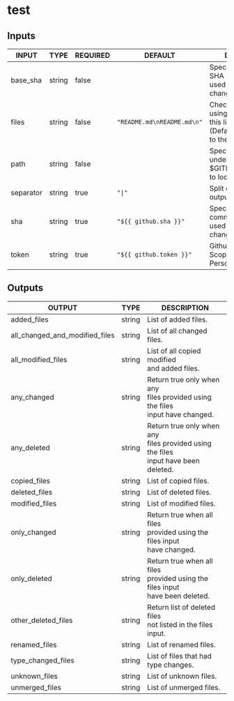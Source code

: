 # test

## Inputs

<!-- AUTO-DOC-INPUT:START - Do not remove or modify this section -->

|   INPUT   |  TYPE  | REQUIRED |          DEFAULT           |                                     DESCRIPTION                                     |
|-----------|--------|----------|----------------------------|-------------------------------------------------------------------------------------|
| base_sha  | string | false    |                            | Specify a base commit SHA<br>used for comparing changes                             |
| files     | string | false    | `"README.md\nREADME.md\n"` | Check for changes using only<br>this list of files (Defaults<br>to the entire repo) |
| path      | string | false    |                            | Specify a relative path under<br>$GITHUB_WORKSPACE to locate the repository<br>     |
| separator | string | true     | `"\|"`                     | Split character for array output<br>                                                |
| sha       | string | true     | `"${{ github.sha }}"`      | Specify a current commit SHA<br>used for comparing changes                          |
| token     | string | true     | `"${{ github.token }}"`    | Github token or Repo Scoped<br>Personal Access Token                                |

<!-- AUTO-DOC-INPUT:END -->

## Outputs

<!-- AUTO-DOC-OUTPUT:START - Do not remove or modify this section -->

|             OUTPUT             |  TYPE  |                                       DESCRIPTION                                       |
|--------------------------------|--------|-----------------------------------------------------------------------------------------|
| added_files                    | string | List of added files.                                                                    |
| all_changed_and_modified_files | string | List of all changed files.<br>                                                          |
| all_modified_files             | string | List of all copied modified<br>and added files.                                         |
| any_changed                    | string | Return true only when any<br>files provided using the files<br>input have changed.      |
| any_deleted                    | string | Return true only when any<br>files provided using the files<br>input have been deleted. |
| copied_files                   | string | List of copied files.                                                                   |
| deleted_files                  | string | List of deleted files.                                                                  |
| modified_files                 | string | List of modified files.                                                                 |
| only_changed                   | string | Return true when all files<br>provided using the files input<br>have changed.           |
| only_deleted                   | string | Return true when all files<br>provided using the files input<br>have been deleted.      |
| other_deleted_files            | string | Return list of deleted files<br>not listed in the files<br>input.                       |
| renamed_files                  | string | List of renamed files.                                                                  |
| type_changed_files             | string | List of files that had<br>type changes.                                                 |
| unknown_files                  | string | List of unknown files.                                                                  |
| unmerged_files                 | string | List of unmerged files.                                                                 |

<!-- AUTO-DOC-OUTPUT:END -->
